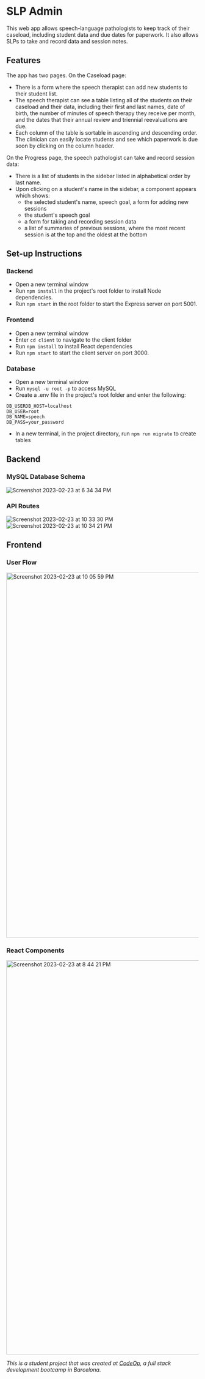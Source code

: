 # SLP Admin

This web app allows speech-language pathologists to keep track of their caseload, including student data and due dates for paperwork. It also allows SLPs to take and record data and session notes.

## Features

The app has two pages. On the Caseload page:
- There is a form where the speech therapist can add new students to their student list.
- The speech therapist can see a table listing all of the students on their caseload and their data, including their first and last names, date of birth, the number of minutes of speech therapy they receive per month, and the dates that their annual review and triennial reevaluations are due. 
- Each column of the table is sortable in ascending and descending order. The clinician can easily locate students and see which paperwork is due soon by clicking on the column header. 

On the Progress page, the speech pathologist can take and record session data:
- There is a list of students in the sidebar listed in alphabetical order by last name. 
- Upon clicking on a student's name in the sidebar, a component appears which shows: 
    - the selected student's name, speech goal, a form for adding new sessions
    - the student's speech goal
    - a form for taking and recording session data
    - a list of summaries of previous sessions, where the most recent session is at the top and the oldest at the bottom 

## Set-up Instructions

### Backend

- Open a new terminal window
- Run `npm install` in the project's root folder to install Node dependencies.
- Run `npm start` in the root folder to start the Express server on port 5001.

### Frontend

- Open a new terminal window
- Enter `cd client` to navigate to the client folder
- Run `npm install` to install React dependencies
- Run `npm start` to start the client server on port 3000.

### Database

- Open a new terminal window
- Run `mysql -u root -p` to access MySQL
- Create a .env file in the project's root folder and enter the following:

```
DB_USERDB_HOST=localhost
DB_USER=root
DB_NAME=speech
DB_PASS=your_password
```

- In a new terminal, in the project directory, run `npm run migrate` to create tables

## Backend

### MySQL Database Schema

![Screenshot 2023-02-23 at 6 34 34 PM](https://user-images.githubusercontent.com/99021032/221013791-bc75ed1f-73e7-478c-a9f0-d3b1d6f65b1c.png)

### API Routes 

![Screenshot 2023-02-23 at 10 33 30 PM](https://user-images.githubusercontent.com/99021032/221035384-e562295a-7328-431c-bba7-4684732f6e26.png)
![Screenshot 2023-02-23 at 10 34 21 PM](https://user-images.githubusercontent.com/99021032/221035492-9efb2ea2-88b2-43e3-98f9-b67309334989.png)


## Frontend

### User Flow

<img width="954" alt="Screenshot 2023-02-23 at 10 05 59 PM" src="https://user-images.githubusercontent.com/99021032/221030101-e57dc199-7d65-4898-a115-4cf7dd88968b.png">

### React Components

<img width="1030" alt="Screenshot 2023-02-23 at 8 44 21 PM" src="https://user-images.githubusercontent.com/99021032/221013542-cbc3927a-5387-4552-bf51-200d7bd21872.png">

_This is a student project that was created at [CodeOp](http://codeop.tech), a full stack development bootcamp in Barcelona._
